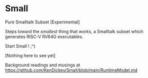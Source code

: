 # Small
Pure Smalltalk Subset [Experimental]

Steps toward the _smallest_ thing that works, a Smalltalk subset which generates RISC-V RV64G executables.

Start Small !  ;^)


[Nothing here to see yet]

Background readings and musings at
https://github.com/KenDickey/Small/blob/main/RuntimeModel.md
